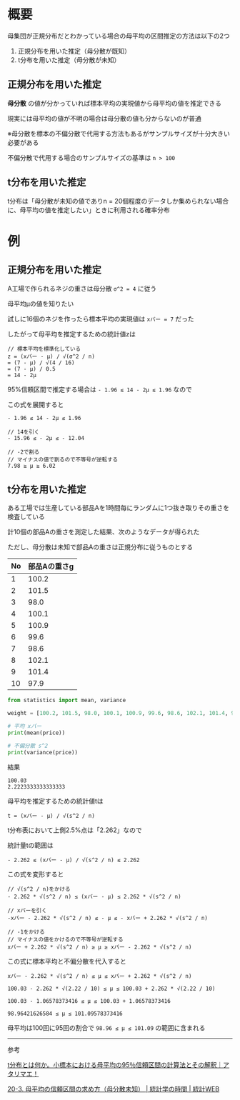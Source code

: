 # 概要

母集団が正規分布だとわかっている場合の母平均の区間推定の方法は以下の2つ

1. 正規分布を用いた推定（母分散が既知）
1. t分布を用いた推定（母分散が未知）

## 正規分布を用いた推定

**母分散** の値が分かっていれば標本平均の実現値から母平均の値を推定できる

現実には母平均の値が不明の場合は母分散の値も分からないのが普通

※母分散を標本の不偏分散で代用する方法もあるがサンプルサイズが十分大きい必要がある

不偏分散で代用する場合のサンプルサイズの基準は `n > 100`

## t分布を用いた推定

t分布は「母分散が未知の値でありn = 20個程度のデータしか集められない場合に、母平均の値を推定したい」ときに利用される確率分布

# 例

## 正規分布を用いた推定

A工場で作られるネジの重さは母分散 `σ^2 = 4` に従う

母平均μの値を知りたい

試しに16個のネジを作ったら標本平均の実現値は `xバー = 7` だった

したがって母平均を推定するための統計値zは

```
// 標本平均を標準化している
z = (xバー - μ) / √(σ^2 / n)
= (7 - μ) / √(4 / 16)
= (7 - μ) / 0.5
= 14 - 2μ
```

95%信頼区間で推定する場合は `- 1.96 ≤ 14 - 2μ ≤ 1.96` なので

この式を展開すると

```
- 1.96 ≤ 14 - 2μ ≤ 1.96

// 14を引く
- 15.96 ≤ - 2μ ≤ - 12.04

// -2で割る
// マイナスの値で割るので不等号が逆転する
7.98 ≥ μ ≥ 6.02
```

## t分布を用いた推定

ある工場では生産している部品Aを1時間毎にランダムに1つ抜き取りその重さを検査している

計10個の部品Aの重さを測定した結果、次のようなデータが得られた

ただし、母分散は未知で部品Aの重さは正規分布に従うものとする

|No|部品Aの重さg|
|---|---|
|1|100.2|
|2|101.5|
|3|98.0|
|4|100.1|
|5|100.9|
|6|99.6|
|7|98.6|
|8|102.1|
|9|101.4|
|10|97.9|

```py
from statistics import mean, variance

weight = [100.2, 101.5, 98.0, 100.1, 100.9, 99.6, 98.6, 102.1, 101.4, 97.9]

# 平均 xバー
print(mean(price))

# 不偏分散 s^2
print(variance(price))
```

結果

```
100.03
2.2223333333333333
```

母平均を推定するための統計値tは

```
t = (xバー - μ) / √(s^2 / n)
```

t分布表において上側2.5%点は「2.262」なので

統計量tの範囲は

```
- 2.262 ≤ (xバー - μ) / √(s^2 / n) ≤ 2.262
```

この式を変形すると

```
// √(s^2 / n)をかける
- 2.262 * √(s^2 / n) ≤ (xバー - μ) ≤ 2.262 * √(s^2 / n)

// xバーを引く
-xバー - 2.262 * √(s^2 / n) ≤ - μ ≤ - xバー + 2.262 * √(s^2 / n)

// -1をかける
// マイナスの値をかけるので不等号が逆転する
xバー + 2.262 * √(s^2 / n) ≥ μ ≥ xバー - 2.262 * √(s^2 / n)
```

この式に標本平均と不偏分散を代入すると

```
xバー - 2.262 * √(s^2 / n) ≤ μ ≤ xバー + 2.262 * √(s^2 / n)

100.03 - 2.262 * √(2.22 / 10) ≤ μ ≤ 100.03 + 2.262 * √(2.22 / 10)

100.03 - 1.06578373416 ≤ μ ≤ 100.03 + 1.06578373416

‭98.96421626584 ≤ μ ≤ 101.09578373416‬
```

母平均は100回に95回の割合で `‭98.96 ≤ μ ≤ 101.09` の範囲に含まれる

---

参考

[t分布とは何か。小標本における母平均の95％信頼区間の計算法とその解釈｜アタリマエ！](https://atarimae.biz/archives/14046)

[20-3. 母平均の信頼区間の求め方（母分散未知） | 統計学の時間 | 統計WEB](https://bellcurve.jp/statistics/course/8972.html)
